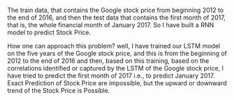 The train data, that contains the Google stock price from beginning 2012 to the end of 2016,
and then the test data that contains the first month of 2017, that is, the whole financial month of January 2017.
So I have built a RNN model to predict Stock Price.


How one can approach this problem?
well, I have trained our LSTM model on the five years of the Google stock price, and this is from the beginning of 2012 to the end of 2016 and then, based on this training, based on the correlations identified or captured by the LSTM of the Google stock price,
I have tried to predict the first month of 2017 i.e., to predict January 2017. 
Exact Prediction of Stock Price are impossible, but the upward or downward trend of the Stock Price is Possible.
